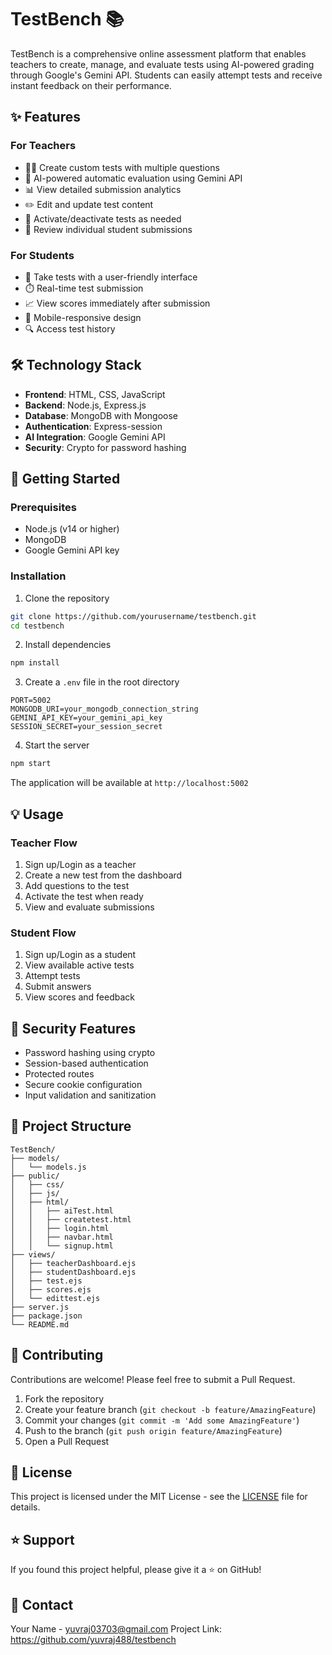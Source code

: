 # TestBench 📚

TestBench is a comprehensive online assessment platform that enables teachers to create, manage, and evaluate tests using AI-powered grading through Google's Gemini API. Students can easily attempt tests and receive instant feedback on their performance.

## ✨ Features

### For Teachers
- 👨‍🏫 Create custom tests with multiple questions
- 🤖 AI-powered automatic evaluation using Gemini API
- 📊 View detailed submission analytics
- ✏️ Edit and update test content
- 🔄 Activate/deactivate tests as needed
- 📝 Review individual student submissions

### For Students
- 📝 Take tests with a user-friendly interface
- ⏱️ Real-time test submission
- 📈 View scores immediately after submission
- 📱 Mobile-responsive design
- 🔍 Access test history

## 🛠️ Technology Stack

- **Frontend**: HTML, CSS, JavaScript
- **Backend**: Node.js, Express.js
- **Database**: MongoDB with Mongoose
- **Authentication**: Express-session
- **AI Integration**: Google Gemini API
- **Security**: Crypto for password hashing

## 🚀 Getting Started

### Prerequisites
- Node.js (v14 or higher)
- MongoDB
- Google Gemini API key

### Installation

1. Clone the repository
```bash
git clone https://github.com/yourusername/testbench.git
cd testbench
```

2. Install dependencies
```bash
npm install
```

3. Create a `.env` file in the root directory
```env
PORT=5002
MONGODB_URI=your_mongodb_connection_string
GEMINI_API_KEY=your_gemini_api_key
SESSION_SECRET=your_session_secret
```

4. Start the server
```bash
npm start
```

The application will be available at `http://localhost:5002`

## 💡 Usage

### Teacher Flow
1. Sign up/Login as a teacher
2. Create a new test from the dashboard
3. Add questions to the test
4. Activate the test when ready
5. View and evaluate submissions

### Student Flow
1. Sign up/Login as a student
2. View available active tests
3. Attempt tests
4. Submit answers
5. View scores and feedback

## 🔐 Security Features

- Password hashing using crypto
- Session-based authentication
- Protected routes
- Secure cookie configuration
- Input validation and sanitization

## 📁 Project Structure

```
TestBench/
├── models/
│   └── models.js
├── public/
│   ├── css/
│   ├── js/
│   ├── html/
│   │   ├── aiTest.html
│   │   ├── createtest.html
│   │   ├── login.html
│   │   ├── navbar.html
│   │   └── signup.html
├── views/
│   ├── teacherDashboard.ejs
│   ├── studentDashboard.ejs
│   ├── test.ejs
│   ├── scores.ejs
│   └── edittest.ejs
├── server.js
├── package.json
└── README.md
```

## 🤝 Contributing

Contributions are welcome! Please feel free to submit a Pull Request.

1. Fork the repository
2. Create your feature branch (`git checkout -b feature/AmazingFeature`)
3. Commit your changes (`git commit -m 'Add some AmazingFeature'`)
4. Push to the branch (`git push origin feature/AmazingFeature`)
5. Open a Pull Request

## 📄 License

This project is licensed under the MIT License - see the [LICENSE](LICENSE) file for details.

## ⭐ Support

If you found this project helpful, please give it a ⭐️ on GitHub!

## 📧 Contact

Your Name - yuvraj03703@gmail.com
Project Link: https://github.com/yuvraj488/testbench
